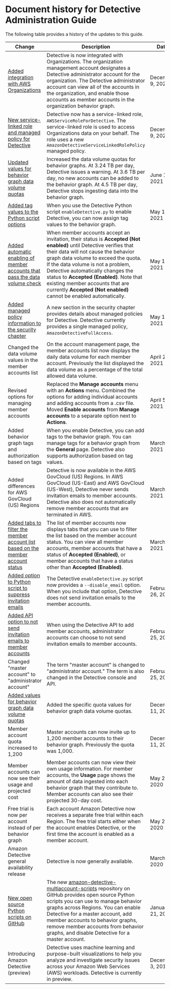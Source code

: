 # Document history for Detective Administration Guide<a name="doc-history"></a>

The following table provides a history of the updates to this guide\.


|  Change  |  Description  |  Date  | 
| --- | --- | --- | 
|  [Added integration with AWS Organizations](https://docs.aws.amazon.com/detective/latest/adminguide/accounts.html)  |  Detective is now integrated with Organizations\. The organization management account designates a Detective administrator account for the organization\. The Detective administrator account can view all of the accounts in the organization, and enable those accounts as member accounts in the organization behavior graph\.  |  December 9, 2021  | 
|  [New service\-linked role and managed policy for Detective](https://docs.aws.amazon.com/detective/latest/adminguide/using-service-linked-roles.html)  |  Detective now has a service\-linked role, `AWSServiceRoleForDetective`\. The service\-linked role is used to access Organizations data on your behalf\. The role uses a new `AmazonDetectiveServiceLinkedRolePolicy` managed policy\.  |  December 9, 2021  | 
|  [Updated values for behavior graph data volume quotas](https://docs.aws.amazon.com/detective/latest/adminguide/regions-limitations.html#quotas)  |  Increased the data volume quotas for behavior graphs\. At 3\.24 TB per day, Detective issues a warning\. At 3\.6 TB per day, no new accounts can be added to the behavior graph\. At 4\.5 TB per day, Detective stops ingesting data into the behavior graph\.  |  June 10, 2021  | 
|  [Added tag values to the Python script options](https://docs.aws.amazon.com/detective/latest/adminguide/detective-github-scripts.html)  |  When you use the Detective Python script `enableDetective.py` to enable Detective, you can now assign tag values to the behavior graph\.  |  May 19, 2021  | 
|  [Added automatic enabling of member accounts that pass the data volume check](https://docs.aws.amazon.com/detective/latest/adminguide/accounts.html)  |  When member accounts accept an invitation, their status is **Accepted \(Not enabled\)** until Detective verifies that their data will not cause the behavior graph data volume to exceed the quota\. If the data volume is not a problem, Detective automatically changes the status to **Accepted \(Enabled\)**\. Note that existing member accounts that are currently **Accepted \(Not enabled\)** cannot be enabled automatically\.  |  May 12, 2021  | 
| [Added managed policy information to the security chapter](https://docs.aws.amazon.com/detective/latest/adminguide/security-iam-awsmanpol.html) | A new section in the security chapter provides details about managed policies for Detective\.  Detective currently provides a single managed policy, `AmazonDetectiveFullAccess`\.  | May 10, 2021 | 
| Changed the data volume values in the member accounts list | On the account management page, the member accounts list now displays the daily data volume for each member account\. Previously the list displayed the data volume as a percentage of the total allowed data volume\.  |  April 29, 2021  | 
|  Revised options for managing member accounts  |  Replaced the **Manage accounts** menu with an **Actions** menu\. Combined the options for adding individual accounts and adding accounts from a \.csv file\. Moved **Enable accounts** from **Manage accounts** to a separate option next to **Actions**\.  |  April 5, 2021  | 
|  Added behavior graph tags and authorization based on tags  |  When you enable Detective, you can add tags to the behavior graph\. You can manage tags for a behavior graph from the **General** page\. Detective also supports authorization based on tag values\.  |  March 31, 2021  | 
|  Added differences for AWS GovCloud \(US\) Regions  |  Detective is now available in the AWS GovCloud \(US\) Regions\. In AWS GovCloud \(US\-East\) and AWS GovCloud \(US\-West\), Detective never sends invitation emails to member accounts\. Detective also does not automatically remove member accounts that are terminated in AWS\.  |  March 24, 2021  | 
|  [Added tabs to filter the member account list based on the member account status](https://docs.aws.amazon.com/detective/latest/adminguide/graph-admin-view-accounts.html#admin-view-graph-accounts-console)  |  The list of member accounts now displays tabs that you can use to filter the list based on the member account status\. You can view all member accounts, member accounts that have a status of **Accepted \(Enabled\)**, or member accounts that have a status other than **Accepted \(Enabled\)**\.  |  March 16, 2021  | 
|  [Added option to Python script to suppress invitation emails](https://docs.aws.amazon.com/detective/latest/adminguide/detective-github-scripts.html)  |  The Detective `enableDetective.py` script now provides a `--disable_email` option\. When you include that option, Detective does not send invitation emails to the member accounts\.  |  February 26, 2021  | 
|  [Added API option to not send invitation emails to member accounts](https://docs.aws.amazon.com/detective/latest/adminguide/accounts-invited-members-add.html)  |  When using the Detective API to add member accounts, administrator accounts can choose to not send invitation emails to member accounts\.  |  February 25, 2021  | 
|  Changed "master account" to "administrator account"  |  The term "master account" is changed to "administrator account\." The term is also changed in the Detective console and API\.  |  February 25, 2021  | 
| [Added values for behavior graph data volume quotas](https://docs.aws.amazon.com/detective/latest/adminguide/regions-limitations.html#quotas) | Added the specific quota values for behavior graph data volume quotas\. | December 11, 2020 | 
|  Member account quota increased to 1,200  |  Master accounts can now invite up to 1,200 member accounts to their behavior graph\. Previously the quota was 1,000\.  |  December 11, 2020  | 
|  Member accounts can now see their usage and projected cost  |  Member accounts can now view their own usage information\. For member accounts, the **Usage** page shows the amount of data ingested into each behavior graph that they contribute to\. Member accounts can also see their projected 30\-day cost\.  |  May 26, 2020  | 
|  Free trial is now per account instead of per behavior graph  |  Each account Amazon Detective now receives a separate free trial within each Region\. The free trial starts either when the account enables Detective, or the first time the account is enabled as a member account\.  |  May 26, 2020  | 
|  Amazon Detective general availability release  |  Detective is now generally available\.  |  March 31, 2020  | 
|  [New open source Python scripts on GitHub](detective-github-scripts.md)  |  The new [amazon\-detective\-multiaccount\-scripts](https://github.com/aws-samples/amazon-detective-multiaccount-scripts) repository on GitHub provides open source Python scripts you can use to manage behavior graphs across Regions\. You can enable Detective for a master account, add member accounts to behavior graphs, remove member accounts from behavior graphs, and disable Detective for a master account\.  |  January 21, 2020  | 
|  Introducing Amazon Detective \(preview\)  |  Detective uses machine learning and purpose\-built visualizations to help you analyze and investigate security issues across your Amazon Web Services \(AWS\) workloads\. Detective is currently in preview\.  |  December 3, 2019  | 